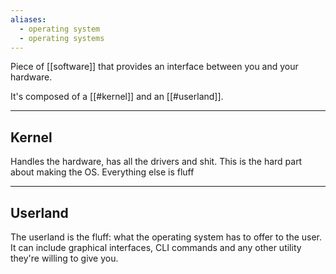 ```yaml
---
aliases:
  - operating system
  - operating systems
---
```

Piece of [[software]] that provides an interface between you and your hardware.

It's composed of a [[#kernel]] and an [[#userland]].

---

## Kernel

Handles the hardware, has all the drivers and shit.
This is the hard part about making the OS. Everything else is fluff

---

## Userland

The userland is the fluff: what the operating system has to offer to the user. It can include graphical interfaces, CLI commands and any other utility they're willing to give you.